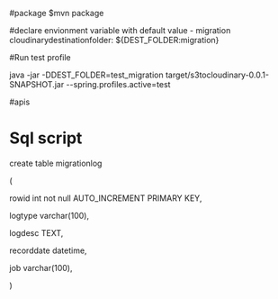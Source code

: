 
#package 
$mvn package

#declare envionment variable with default value - migration
cloudinarydestinationfolder: ${DEST_FOLDER:migration}

#Run test profile

java -jar -DDEST_FOLDER=test_migration  target/s3tocloudinary-0.0.1-SNAPSHOT.jar --spring.profiles.active=test 

#apis


# Sql script
create table migrationlog 

( 

rowid int not null AUTO_INCREMENT PRIMARY KEY, 

logtype varchar(100), 

logdesc TEXT, 

recorddate datetime,
 
job varchar(100),

) 